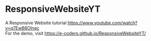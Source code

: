 # ResponsiveWebsiteYT
A Responsive Website tutorial https://www.youtube.com/watch?v=q7EwB8Olnec
<br>For the demo, visit https://e-coders.github.io/ResponsiveWebsiteYT/
